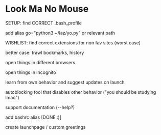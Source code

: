 # Look Ma No Mouse

SETUP:
find CORRECT .bash_profile

add alias go="python3 ~/laz/yo.py" or relevant path

WISHLIST:
find correct extensions for non fav sites (worst case)

better case: trawl bookmarks, history

open things in different browsers

open things in incognito

learn from own behavior and suggest updates on launch

autoblocking tool that disables other behavior ("you should be studying lmao")

support documentation (--help?)

add bashrc alias [DONE :)]

create launchpage / custom greetings
